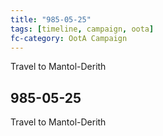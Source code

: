 ```yaml
---
title: "985-05-25"
tags: [timeline, campaign, oota]
fc-category: OotA Campaign
---
```

<span class='ob-timelines'
	data-date='985-05-25-00'
	data-title='Campaign: NAGA Adventures'
	data-class='orange'> Travel to Mantol-Derith </span>
## 985-05-25
Travel to Mantol-Derith
